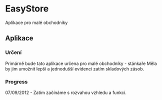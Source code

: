 ﻿EasyStore
=======
Aplikace pro malé obchodníky

Aplikace
-------------

### Určení
Primárně bude tato aplikace určena pro malé obchodníky - stánkaře
Měla by jim umožnit lepší a jednodušší evidenci zatím skladových zásob.

### Progress
07/09/2012 - Zatím začínáme s rozvahou vzhledu a funkcí. 